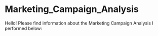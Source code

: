# Marketing_Campaign_Analysis
Hello! Please find information about the Marketing Campaign Analysis I performed below:
